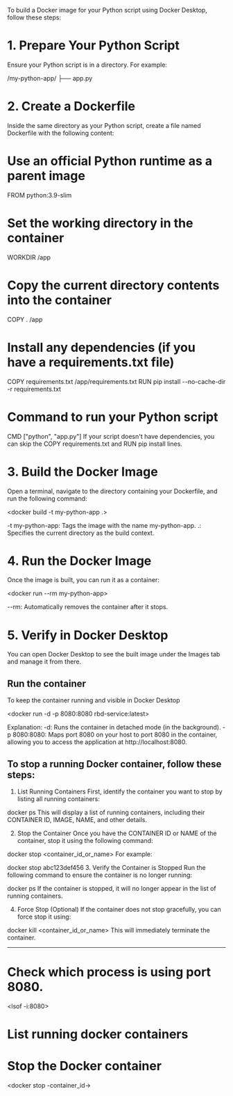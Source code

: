 To build a Docker image for your Python script using Docker Desktop, follow these steps:

# 1. Prepare Your Python Script
Ensure your Python script is in a directory. For example:

/my-python-app/
    ├── app.py
# 2. Create a Dockerfile
Inside the same directory as your Python script, create a file named Dockerfile with the following content:

# Use an official Python runtime as a parent image
FROM python:3.9-slim

# Set the working directory in the container
WORKDIR /app

# Copy the current directory contents into the container
COPY . /app

# Install any dependencies (if you have a requirements.txt file)
COPY requirements.txt /app/requirements.txt
RUN pip install --no-cache-dir -r requirements.txt

# Command to run your Python script
CMD ["python", "app.py"]
If your script doesn't have dependencies, you can skip the COPY requirements.txt and RUN pip install lines.

# 3. Build the Docker Image
Open a terminal, navigate to the directory containing your Dockerfile, and run the following command:

<docker build -t my-python-app .>

-t my-python-app: Tags the image with the name my-python-app.
.: Specifies the current directory as the build context.

# 4. Run the Docker Image
Once the image is built, you can run it as a container:

<docker run --rm my-python-app>

--rm: Automatically removes the container after it stops.

# 5. Verify in Docker Desktop
You can open Docker Desktop to see the built image under the Images tab and manage it from there.

## Run the container
To keep the container running and visible in Docker Desktop

<docker run -d -p 8080:8080 rbd-service:latest> 

Explanation:
-d: Runs the container in detached mode (in the background).
-p 8080:8080: Maps port 8080 on your host to port 8080 in the container, allowing you to access the application at http://localhost:8080⁠.


## To stop a running Docker container, follow these steps:

1. List Running Containers
First, identify the container you want to stop by listing all running containers:

docker ps
This will display a list of running containers, including their CONTAINER ID, IMAGE, NAME, and other details.

2. Stop the Container
Once you have the CONTAINER ID or NAME of the container, stop it using the following command:

docker stop <container_id_or_name>
For example:

docker stop abc123def456
3. Verify the Container is Stopped
Run the following command to ensure the container is no longer running:

docker ps
If the container is stopped, it will no longer appear in the list of running containers.

4. Force Stop (Optional)
If the container does not stop gracefully, you can force stop it using:

docker kill <container_id_or_name>
This will immediately terminate the container.



-----------
# Check which process is using port 8080.

<lsof -i:8080>

# List running docker containers

<docker ps>

# Stop the Docker container

<docker stop -container_id->
